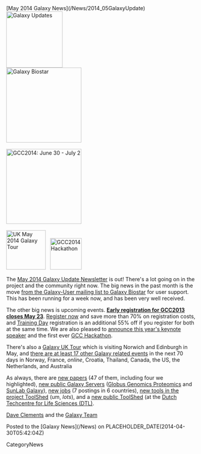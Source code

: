 <div class='newsItemHeader'>[May 2014 Galaxy News](/News/2014_05GalaxyUpdate)</div>

<div class='left'>
<a href='/GalaxyUpdates/2014_05'><img src='/Images/Logos/GalaxyUpdate200.png' alt='Galaxy Updates' width=150 /></a></div>
<div class='right'>
<a href='/GalaxyUpdates/2014_05#galaxy-biostar'><img src='/Images/Logos/GalaxyBiostar.png' alt='Galaxy Biostar' width="200" /></a><br /><br />
<a href='/GalaxyUpdates/2014_05#early-registration-closes-may-23'><img src='/Images/Logos/GCC2014LogoWide200.png' alt='GCC2014: June 30 - July 2' width="200" /></a><br /><br />
<a href='/GalaxyUpdates/2014_05#uk-may-2014-galaxy-tour'><img src='/Images/Logos/UKMay2014Tour.png' alt='UK May 2014 Galaxy Tour' width="105px" /></a> &nbsp;
<a href='/GalaxyUpdates/2014_05#galaxy-hackathon-at-gcc2014'><img src='/Images/Logos/GCC2014HackLogoSquare.png' alt='GCC2014 Hackathon' width="84" /></a> 
</div>

The [May 2014 Galaxy Update Newsletter](/GalaxyUpdates/2014_05) is out!  There's a lot going on in the project and the community right now.  The big news in the past month is the move [from the Galaxy-User mailing list to Galaxy Biostar](/GalaxyUpdates/2014_05#galaxy-biostar) for user support.  This has been running for a week now, and has been very well received.  

The other big news is upcoming events.  **[Early registration for GCC2013 closes May 23](/GalaxyUpdates/2014_05#gcc2014-june-30---july-2-baltimore)**.  [Register now](/Events/GCC2014/Register) and save more than 70% on registration costs, and [Training Day](/Events/GCC2014/TrainingDay) registration is an additional 55% off if you register for both at the same time.  We are also pleased to [announce this year's keynote speaker](/GalaxyUpdates/2014_05#keynote-speaker-steven-salzberg) and the first ever [GCC Hackathon](/GalaxyUpdates/2014_05#galaxy-hackathon-at-gcc2014).  

There's also a [Galaxy UK Tour](/GalaxyUpdates/2014_05#uk-may-2014-galaxy-tour) which is visiting Norwich and Edinburgh in May, and [there are at least 17 other Galaxy related events](/GalaxyUpdates/2014_05#other-events) in the next 70 days in Norway, France, *online*, Croatia, Thailand, Canada, the US, the Netherlands, and Australia

As always, there are [new papers](/GalaxyUpdates/2014_05#new-papers) (47 of them, including four we highlighted), [new public Galaxy Servers](/GalaxyUpdates/2014_05#new-public-servers) ([Globus Genomics Proteomics](/GalaxyUpdates/2014_05#globus-genomics-proteomics) and [SunLab Galaxy](/GalaxyUpdates/2014_05#sunlab)), [new jobs](/GalaxyUpdates/2014_05#whos-hiring) (7 postings in 6 countries), [new tools in the project ToolShed](/GalaxyUpdates/2014_05#galaxy_project_toolshed_new_repositories) (um, *lots*), and a [new public ToolShed](/GalaxyUpdates/2014_05#new-public-tool-sheds) (at the [Dutch Techcentre for Life Sciences (DTL)](http://www.dtls.nl/dtl/).

[Dave Clements](/DaveClements) and the [Galaxy Team](/GalaxyTeam)

<div class='newsItemFooter'>Posted to the [Galaxy News](/News) on PLACEHOLDER_DATE(2014-04-30T05:42:04Z)</div>

CategoryNews
